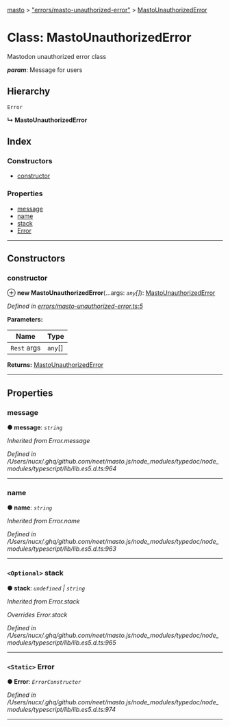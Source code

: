 [masto](../README.md) > ["errors/masto-unauthorized-error"](../modules/_errors_masto_unauthorized_error_.md) > [MastoUnauthorizedError](../classes/_errors_masto_unauthorized_error_.mastounauthorizederror.md)

# Class: MastoUnauthorizedError

Mastodon unauthorized error class

*__param__*: Message for users

## Hierarchy

 `Error`

**↳ MastoUnauthorizedError**

## Index

### Constructors

* [constructor](_errors_masto_unauthorized_error_.mastounauthorizederror.md#constructor)

### Properties

* [message](_errors_masto_unauthorized_error_.mastounauthorizederror.md#message)
* [name](_errors_masto_unauthorized_error_.mastounauthorizederror.md#name)
* [stack](_errors_masto_unauthorized_error_.mastounauthorizederror.md#stack)
* [Error](_errors_masto_unauthorized_error_.mastounauthorizederror.md#error)

---

## Constructors

<a id="constructor"></a>

###  constructor

⊕ **new MastoUnauthorizedError**(...args: *`any`[]*): [MastoUnauthorizedError](_errors_masto_unauthorized_error_.mastounauthorizederror.md)

*Defined in [errors/masto-unauthorized-error.ts:5](https://github.com/neet/masto.js/blob/cdad6ed/src/errors/masto-unauthorized-error.ts#L5)*

**Parameters:**

| Name | Type |
| ------ | ------ |
| `Rest` args | `any`[] |

**Returns:** [MastoUnauthorizedError](_errors_masto_unauthorized_error_.mastounauthorizederror.md)

___

## Properties

<a id="message"></a>

###  message

**● message**: *`string`*

*Inherited from Error.message*

*Defined in /Users/nucx/.ghq/github.com/neet/masto.js/node_modules/typedoc/node_modules/typescript/lib/lib.es5.d.ts:964*

___
<a id="name"></a>

###  name

**● name**: *`string`*

*Inherited from Error.name*

*Defined in /Users/nucx/.ghq/github.com/neet/masto.js/node_modules/typedoc/node_modules/typescript/lib/lib.es5.d.ts:963*

___
<a id="stack"></a>

### `<Optional>` stack

**● stack**: *`undefined` \| `string`*

*Inherited from Error.stack*

*Overrides Error.stack*

*Defined in /Users/nucx/.ghq/github.com/neet/masto.js/node_modules/typedoc/node_modules/typescript/lib/lib.es5.d.ts:965*

___
<a id="error"></a>

### `<Static>` Error

**● Error**: *`ErrorConstructor`*

*Defined in /Users/nucx/.ghq/github.com/neet/masto.js/node_modules/typedoc/node_modules/typescript/lib/lib.es5.d.ts:974*

___

